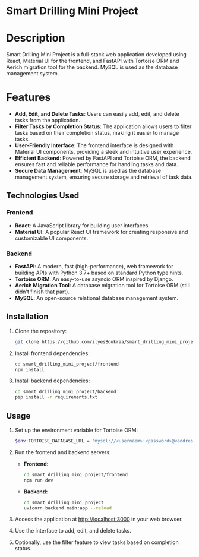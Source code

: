 # Smart Drilling Mini Project

# Description
Smart Drilling Mini Project is a full-stack web application developed using React, Material UI
for the frontend, and FastAPI with Tortoise ORM and Aerich migration tool for the backend.
MySQL is used as the database management system.

# Features

- **Add, Edit, and Delete Tasks**: Users can easily add, edit, and delete tasks from the application.
- **Filter Tasks by Completion Status**: The application allows users to filter tasks based on their completion status, making it easier to manage tasks.
- **User-Friendly Interface**: The frontend interface is designed with Material UI components, providing a sleek and intuitive user experience.
- **Efficient Backend**: Powered by FastAPI and Tortoise ORM, the backend ensures fast and reliable performance for handling tasks and data.
- **Secure Data Management**: MySQL is used as the database management system, ensuring secure storage and retrieval of task data.

## Technologies Used

### Frontend
- **React**: A JavaScript library for building user interfaces.
- **Material UI**: A popular React UI framework for creating responsive and customizable UI components.

### Backend
- **FastAPI**: A modern, fast (high-performance), web framework for building APIs with Python 3.7+ based on standard Python type hints.
- **Tortoise ORM**: An easy-to-use asyncio ORM inspired by Django.
- **Aerich Migration Tool**: A database migration tool for Tortoise ORM (still didn't finish that part).
- **MySQL**: An open-source relational database management system.

## Installation

1. Clone the repository:
    ```bash
    git clone https://github.com/ilyesBoukraa/smart_drilling_mini_project.git
    ```

2. Install frontend dependencies:
    ```bash
    cd smart_drilling_mini_project/frontend
    npm install
    ```

3. Install backend dependencies:
    ```bash
    cd smart_drilling_mini_project/backend
    pip install -r requirements.txt
    ```
## Usage

1. Set up the environment variable for Tortoise ORM:
   ```bash
   $env:TORTOISE_DATABASE_URL = 'mysql://<usernaem>:<password>@<address>/<database_name>'
2. Run the frontend and backend servers:
   - **Frontend:**
     ```bash
     cd smart_drilling_mini_project/frontend
     npm run dev
     ```
   - **Backend:**
     ```bash
     cd smart_drilling_mini_project
     uvicorn backend.main:app --reload
     ```

3. Access the application at [http://localhost:3000](http://localhost:3000) in your web browser.
4. Use the interface to add, edit, and delete tasks.
5. Optionally, use the filter feature to view tasks based on completion status.
